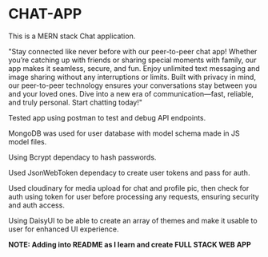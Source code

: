 # CHAT-APP

This is a MERN stack Chat application. 

"Stay connected like never before with our peer-to-peer chat app! Whether you’re catching up with friends or sharing special moments with family, our app makes it seamless, secure, and fun. Enjoy unlimited text messaging and image sharing without any interruptions or limits. Built with privacy in mind, our peer-to-peer technology ensures your conversations stay between you and your loved ones. Dive into a new era of communication—fast, reliable, and truly personal. Start chatting today!"

Tested app using postman to test and debug API endpoints. 

MongoDB was used for user database with model schema made in JS model files. 

Using Bcrypt dependacy to hash passwords.

Used JsonWebToken dependacy to create user tokens and pass for auth.

Used cloudinary for media upload for chat and profile pic, then check for auth using token for user before processing any requests, ensuring security and auth access.

Using DaisyUI to be able to create an array of themes and make it usable to user for enhanced UI experience.

**NOTE: Adding into README as I learn and create FULL STACK WEB APP**

